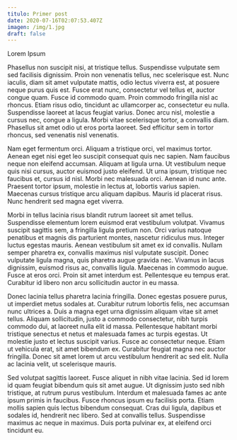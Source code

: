 ```yaml
---
titulo: Primer post
date: 2020-07-16T02:07:53.407Z
imagen: /img/1.jpg
draft: false
---
```


Lorem Ipsum

Phasellus non suscipit nisi, at tristique tellus. Suspendisse vulputate sem sed facilisis dignissim. Proin non venenatis tellus, nec scelerisque est. Nunc iaculis, diam sit amet vulputate mattis, odio lectus viverra est, at posuere neque purus quis est. Fusce erat nunc, consectetur vel tellus et, auctor congue quam. Fusce id commodo quam. Proin commodo fringilla nisl ac rhoncus. Etiam risus odio, tincidunt ac ullamcorper ac, consectetur eu nulla. Suspendisse laoreet at lacus feugiat varius. Donec arcu nisl, molestie a cursus nec, congue a ligula. Morbi vitae scelerisque tortor, a convallis diam. Phasellus sit amet odio ut eros porta laoreet. Sed efficitur sem in tortor rhoncus, sed venenatis nisl venenatis.

Nam eget fermentum orci. Aliquam a tristique orci, vel maximus tortor. Aenean eget nisi eget leo suscipit consequat quis nec sapien. Nam faucibus neque non eleifend accumsan. Aliquam at ligula urna. Ut vestibulum neque quis nisi cursus, auctor euismod justo eleifend. Ut urna ipsum, tristique nec faucibus et, cursus id nisl. Morbi nec malesuada orci. Aenean id nunc ante. Praesent tortor ipsum, molestie in lectus at, lobortis varius sapien. Maecenas cursus tristique arcu aliquam dapibus. Mauris id placerat risus. Nunc hendrerit sed magna eget viverra.

Morbi in tellus lacinia risus blandit rutrum laoreet sit amet tellus. Suspendisse elementum lorem euismod erat vestibulum volutpat. Vivamus suscipit sagittis sem, a fringilla ligula pretium non. Orci varius natoque penatibus et magnis dis parturient montes, nascetur ridiculus mus. Integer luctus egestas mauris. Aenean vestibulum sit amet ex id convallis. Nullam semper pharetra ex, convallis maximus nisl vulputate suscipit. Donec vulputate ligula magna, quis pharetra augue gravida nec. Vivamus in lacus dignissim, euismod risus ac, convallis ligula. Maecenas in commodo augue. Fusce at eros orci. Proin sit amet interdum est. Pellentesque eu tempus erat. Curabitur id libero non arcu sollicitudin auctor in eu massa.

Donec lacinia tellus pharetra lacinia fringilla. Donec egestas posuere purus, ut imperdiet metus sodales at. Curabitur rutrum lobortis felis, nec accumsan nunc ultrices a. Duis a magna eget urna dignissim aliquam vitae sit amet tellus. Aliquam sollicitudin, justo a commodo consectetur, nibh turpis commodo dui, at laoreet nulla elit id massa. Pellentesque habitant morbi tristique senectus et netus et malesuada fames ac turpis egestas. Ut molestie justo et lectus suscipit varius. Fusce ac consectetur neque. Etiam ut vehicula erat, sit amet bibendum ex. Curabitur feugiat magna nec auctor fringilla. Donec sit amet lorem ut arcu vestibulum hendrerit ac sed elit. Nulla ac lacinia velit, ut scelerisque mauris.

Sed volutpat sagittis laoreet. Fusce aliquet in nibh vitae lacinia. Sed id lorem id quam feugiat bibendum quis sit amet augue. Ut dignissim justo sed nibh tristique, at rutrum purus vestibulum. Interdum et malesuada fames ac ante ipsum primis in faucibus. Fusce rhoncus ipsum eu facilisis porta. Etiam mollis sapien quis lectus bibendum consequat. Cras dui ligula, dapibus et sodales id, hendrerit nec libero. Sed at convallis tellus. Suspendisse maximus ac neque in maximus. Duis porta pulvinar ex, at eleifend orci tincidunt eu. 